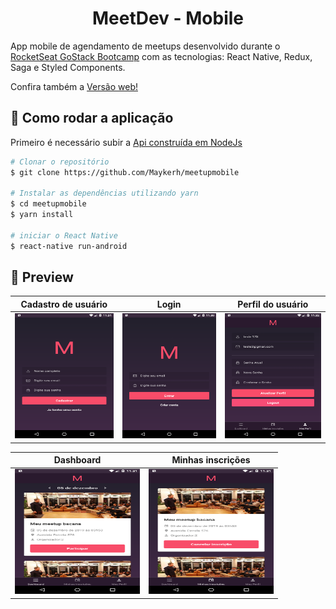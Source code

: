 <h1 align="center">
  MeetDev - Mobile
</h1>

App mobile de agendamento de meetups desenvolvido durante o [RocketSeat GoStack Bootcamp](https://rocketseat.com.br/bootcamp) com as tecnologias: React Native, Redux, Saga e Styled Components.

Confira também a [Versão web!](https://github.com/Maykerh/meetdev-front)

## :running: Como rodar a aplicação

Primeiro é necessário subir a [Api construída em NodeJs](https://github.com/Maykerh/MeetDev) 

```bash
# Clonar o repositório
$ git clone https://github.com/Maykerh/meetupmobile

# Instalar as dependências utilizando yarn
$ cd meetupmobile
$ yarn install

# iniciar o React Native
$ react-native run-android
```

## :eyes: Preview

|Cadastro de usuário|Login|Perfil do usuário|
| ------------ | ------------ | ------------ |
|<img src="https://raw.githubusercontent.com/Maykerh/meetupmobile/master/exemplos/cadastro.png" width="200" height="200">|<img src="https://raw.githubusercontent.com/Maykerh/meetupmobile/master/exemplos/login.png" width="200" height="200">|<img src="https://raw.githubusercontent.com/Maykerh/meetupmobile/master/exemplos/perfil.png" width="200" height="200">|


|Dashboard|Minhas inscrições |
| ------------ | ------------ |
|<img src="https://raw.githubusercontent.com/Maykerh/meetupmobile/master/exemplos/dashboard.png" width="200" height="200">|<img src="https://raw.githubusercontent.com/Maykerh/meetupmobile/master/exemplos/minhas%20inscrições.png" width="200" height="200">|
